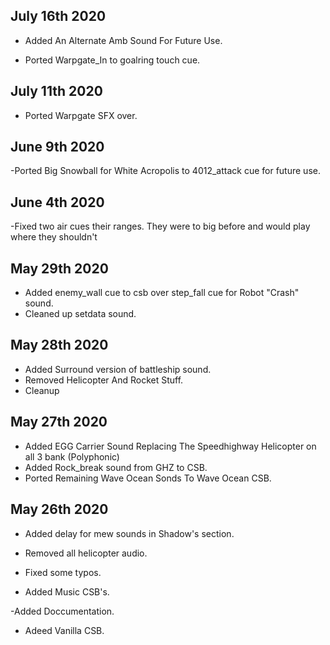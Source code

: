 
## July 16th 2020

- Added An Alternate Amb Sound For Future Use. 

- Ported Warpgate_In to goalring touch cue.

## July 11th 2020

- Ported Warpgate SFX over.

## June 9th 2020

-Ported Big Snowball for White Acropolis to 4012_attack cue for future use.

## June 4th 2020

-Fixed two air cues their ranges. They were to big before and would play where they shouldn't


## May 29th 2020
- Added enemy_wall cue to csb over step_fall cue for Robot "Crash" sound.
- Cleaned up setdata sound.


## May 28th 2020

- Added Surround version of battleship sound.
- Removed Helicopter And Rocket Stuff.
- Cleanup


## May 27th 2020

- Added EGG Carrier Sound Replacing The Speedhighway Helicopter on all 3 bank (Polyphonic) 
- Added Rock_break sound from GHZ to CSB.
- Ported Remaining Wave Ocean Sonds To Wave Ocean CSB.



## May 26th 2020

- Added delay for mew sounds in Shadow's section.

- Removed all helicopter audio.

- Fixed some typos.

- Added Music CSB's.

-Added Doccumentation.

- Adeed Vanilla CSB.